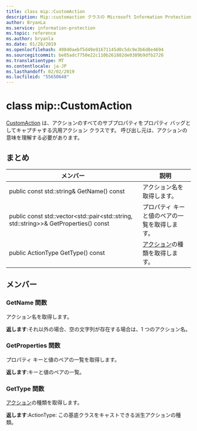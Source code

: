 ```yaml
---
title: class mip::CustomAction
description: Mip::customaction クラスの Microsoft Information Protection (MIP) SDK について説明します。
author: BryanLa
ms.service: information-protection
ms.topic: reference
ms.author: bryanla
ms.date: 01/28/2019
ms.openlocfilehash: 49840aebf5d49e91671145d0c5dc9e3b6d8e4694
ms.sourcegitcommit: be05adc7750e22c110b261882de0389b9dfb2726
ms.translationtype: MT
ms.contentlocale: ja-JP
ms.lasthandoff: 02/02/2019
ms.locfileid: "55650648"
---
```

# <a name="class-mipcustomaction"></a>class mip::CustomAction 
[CustomAction](class_mip_customaction.md) は、アクションのすべてのサブプロパティをプロパティ バッグとしてキャプチャする汎用アクション クラスです。 呼び出し元は、アクションの意味を理解する必要があります。
  
## <a name="summary"></a>まとめ
 メンバー                        | 説明                                
--------------------------------|---------------------------------------------
public const std::string& GetName() const  |  アクション名を取得します。
public const std::vector\<std::pair\<std::string, std::string\>\>& GetProperties() const  |  プロパティ キーと値のペアの一覧を取得します。
public ActionType GetType() const  |  [アクション](class_mip_action.md)の種類を取得します。
  
## <a name="members"></a>メンバー
  
### <a name="getname-function"></a>GetName 関数
アクション名を取得します。

  
**返します**:それ以外の場合、空の文字列が存在する場合は、1 つのアクション名。
  
### <a name="getproperties-function"></a>GetProperties 関数
プロパティ キーと値のペアの一覧を取得します。

  
**返します**:キーと値のペアの一覧。
  
### <a name="gettype-function"></a>GetType 関数
[アクション](class_mip_action.md)の種類を取得します。

  
**返します**:ActionType: この基底クラスをキャストできる派生アクションの種類。